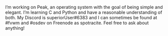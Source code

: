 I’m working on Peak, an operating system with the goal of being simple and elegant.
I’m learning C and Python and have a reasonable understanding of both.
My Discord is superiorUser#6383 and I can sometimes be found at #fvwm and #osdev on Freenode as spotracite.
Feel free to ask about anything!

